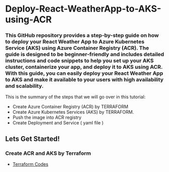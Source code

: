 # Deploy-React-WeatherApp-to-AKS-using-ACR

### This GitHub repository provides a step-by-step guide on how to deploy your React Weather App to Azure Kubernetes Service (AKS) using Azure Container Registry (ACR). The guide is designed to be beginner-friendly and includes detailed instructions and code snippets to help you set up your AKS cluster, containerize your app, and deploy it to AKS using ACR. With this guide, you can easily deploy your React Weather App to AKS and make it available to your users with high availability and scalability.

This is the summary of the steps that we will go over in this tutorial:

- Create Azure Container Registry (ACR) by TERRAFORM
- Create Azure Kubernetes Services (AKS) by TERRAFORM.
- Push the image into ACR registry
- Create Deployment and Service ( yaml file )

## Lets Get Started!

### Create ACR and AKS by Terraform

 - <a href="https://github.com/hkaanturgut/Jenkins-Pipeline-Web-App-Postgres-Node-React-Deployed-on-EC2-with-Ansible-Docker/tree/main/jenkins_server" target="_blank">Terraform Codes</a>



